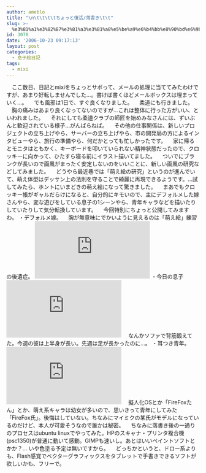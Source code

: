 ```yaml
---
author: ameblo
title: "\n\t\t\t\tちょっと復活/落書き\t\t"
slug: >-
  %e3%81%a1%e3%82%87%e3%81%a3%e3%81%a8%e5%be%a9%e6%b4%bb%e8%90%bd%e6%9b%b8%e3%81%8d
id: 3070
date: '2006-10-23 09:17:13'
layout: post
categories:
  - 息子絵日記
tags:
  - mixi
---
```


　ここ数日、日記とmixiをちょっとサボって、メールの処理に当ててみたわけですが、あまり好転しませんでした…。書けば書くほどメールボックスは埋まっていく…。 　でも風邪は1日で、すぐ良くなりました。 　柔道にも行きました。 　胸の痛みはあまり良くなってないのですが…これは整体に行った方がいい、といわれました。 　それにしても柔道クラブの師匠を始めみなさんには、ずいぶんと歓迎されている様子…がんばらねば。 　その他の仕事関係は、新しいプロジェクトの立ち上げやら、サーバーの立ち上げやら、市の開発局の方によるインタビューやら、旅行の準備やら、何だかとっても忙しかったです。 　家に帰るとモニタはともかく、キーボードを叩いていられない精神状態だったので、クロッキーに向かって、ひたすら寝る前にイラスト描いてました。 　ついでにブランクが長いので画風がまったく安定しないのをいいことに、新しい画風の研究などしてみました。 　どうやら最近巷では「萌え絵の研究」というのが進んでいて、萌え体型はデッサン上の法則を守ることで綺麗に再現できるようです。…試してみたら、ホントにいまどきの萌え絵になって驚きました。 　まあでもクロッキー帳がギャルだらけになると、自分的にキモいので、主にデフォルメした嫁さんやら、変な遊びをしている息子の1シーンやら、青年キャラなどを描いたりしていたりして気分転換しています。 　今回特別にちょっと公開してみますわ。 ・デフォルメ嫁。 　胸が無意味にでかいように見えるのは「萌え絵」練習の後遺症。 ![](http://akihiko.shirai.as/modules/bwiki/index.php?plugin=ref&page=Blog%2F2006-10-22&src=kumiko20061022.jpg) ・今日の息子 ![](http://akihiko.shirai.as/modules/bwiki/index.php?plugin=attach&refer=Blog%2F2006-10-22&openfile=naru20061022.jpg) 　なんかソファで背筋鍛えてた。今週の彼は上半身が長い。先週は足が長かったのに…。 ・耳つき青年。 ![](http://akihiko.shirai.as/modules/bwiki/index.php?plugin=ref&page=Blog%2F2006-10-22&src=firefox20061022.jpg) 　擬人化OSとか「FireFoxたん」とか、萌え系キャラは幼女が多いので、思いきって青年にしてみた「FireFox氏」。後悔はしていない。ちなみにマイミクの某氏がモデルになっているのだけど、本人が可愛そうなので誰かは秘密。 　ちなみに落書き後の一通りのプロセスはubuntu linuxでやってみた。HPのスキャナ・プリンタ複合機(psc1350)が普通に動いて感動。GIMPも速いし。あとはいいペイントソフトとかか？… いや色塗る予定は無いですから。 　どっちかというと、ドロー系よりも、Flash感覚でベクターグラフィックスをタブレットで手書きできるソフトが欲しいかも、フリーで。